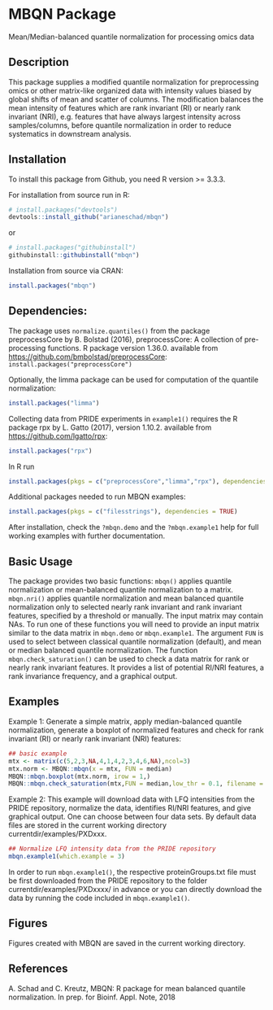 
<!-- README.md is generated from README.Rmd. Please edit that file -->
MBQN Package
============

Mean/Median-balanced quantile normalization for processing omics data

Description
-----------

This package supplies a modified quantile normalization for preprocessing omics or other matrix-like organized data with intensity values biased by global shifts of mean and scatter of columns. The modification balances the mean intensity of features which are rank invariant (RI) or nearly rank invariant (NRI), e.g. features that have always largest intensity across samples/columns, before quantile normalization in order to reduce systematics in downstream analysis.

Installation
------------

To install this package from Github, you need R version &gt;= 3.3.3.

For installation from source run in R:

``` r
# install.packages("devtools")
devtools::install_github("arianeschad/mbqn")
```

or

``` r
# install.packages("githubinstall")
githubinstall::githubinstall("mbqn")
```

Installation from source via CRAN: <br/>

``` r
install.packages("mbqn")
```

Dependencies:
-------------

The package uses `normalize.quantiles()` from the package preprocessCore by B. Bolstad (2016), preprocessCore: A collection of pre-processing functions. R package version 1.36.0. available from <https://github.com/bmbolstad/preprocessCore>: <br/> `install.packages("preprocessCore")`

Optionally, the limma package can be used for computation of the quantile normalization: <br/>

``` r
install.packages("limma")
```

Collecting data from PRIDE experiments in `example1()` requires the R package rpx by L. Gatto (2017), version 1.10.2. available from <https://github.com/lgatto/rpx>: <br/>

``` r
install.packages("rpx")
```

In R run <br/>

``` r
install.packages(pkgs = c("preprocessCore","limma","rpx"), dependencies = TRUE)
```

Additional packages needed to run MBQN examples: <br/>

``` r
install.packages(pkgs = c("filesstrings"), dependencies = TRUE)
```

After installation, check the `?mbqn.demo` and the `?mbqn.example1` help for full working examples with further documentation.

Basic Usage
-----------

The package provides two basic functions: `mbqn()` applies quantile normalization or mean-balanced quantile normalization to a matrix. `mbqn.nri()` applies quantile normalization and mean balanced quantile normalization only to selected nearly rank invariant and rank invariant features, specified by a threshold or manually. The input matrix may contain NAs. To run one of these functions you will need to provide an input matrix similar to the data matrix in `mbqn.demo` or `mbqn.example1`. The argument `FUN` is used to select between classical quantile normalization (default), and mean or median balanced quantile normalization. The function `mbqn.check_saturation()` can be used to check a data matrix for rank or nearly rank invariant features. It provides a list of potential RI/NRI features, a rank invariance frequency, and a graphical output.

Examples
--------

Example 1: Generate a simple matrix, apply median-balanced quantile normalization, generate a boxplot of normalized features and check for rank invariant (RI) or nearly rank invariant (NRI) features:

``` r
## basic example
mtx <- matrix(c(5,2,3,NA,4,1,4,2,3,4,6,NA),ncol=3)
mtx.norm <- MBQN::mbqn(x = mtx, FUN = median)
MBQN::mbqn.boxplot(mtx.norm, irow = 1,)
MBQN::mbqn.check_saturation(mtx,FUN = median,low_thr = 0.1, filename = "simple_mtx",feature_index = 1)
```

Example 2: This example will download data with LFQ intensities from the PRIDE repository, normalize the data, identifies RI/NRI features, and give graphical output. One can choose between four data sets. By default data files are stored in the current working directory currentdir/examples/PXDxxx.

``` r
## Normalize LFQ intensity data from the PRIDE repository
mbqn.example1(which.example = 3)
```

In order to run `mbqn.example1()`, the respective proteinGroups.txt file must be first downloaded from the PRIDE repository to the folder currentdir/examples/PXDxxxx/ in advance or you can directly download the data by running the code included in `mbqn.example1()`.

Figures
-------

Figures created with MBQN are saved in the current working directory.

References
----------

A. Schad and C. Kreutz, MBQN: R package for mean balanced quantile normalization. In prep. for Bioinf. Appl. Note, 2018
